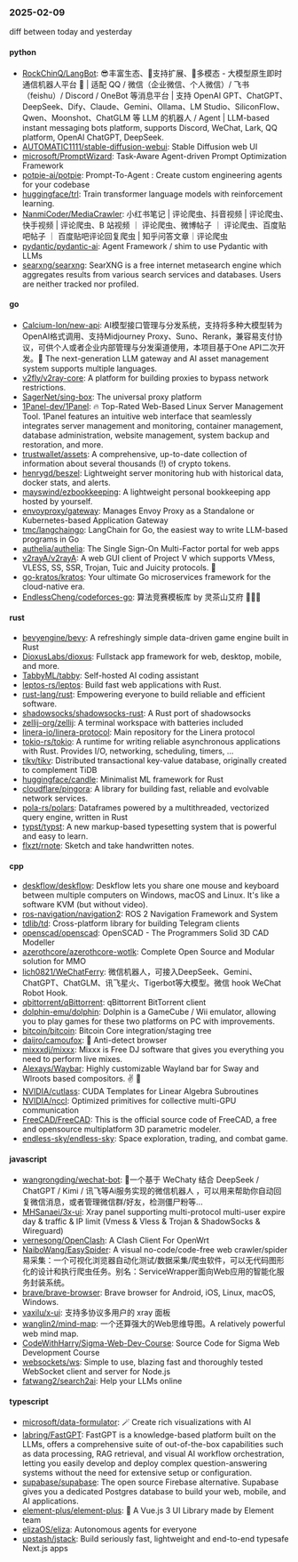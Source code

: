 ### 2025-02-09
diff between today and yesterday

#### python
* [RockChinQ/LangBot](https://github.com/RockChinQ/LangBot): 😎丰富生态、🧩支持扩展、🦄多模态 - 大模型原生即时通信机器人平台 🤖 | 适配 QQ / 微信（企业微信、个人微信）/ 飞书（feishu）/ Discord / OneBot 等消息平台 | 支持 OpenAI GPT、ChatGPT、DeepSeek、Dify、Claude、Gemini、Ollama、LM Studio、SiliconFlow、Qwen、Moonshot、ChatGLM 等 LLM 的机器人 / Agent | LLM-based instant messaging bots platform, supports Discord, WeChat, Lark, QQ platform, OpenAI ChatGPT, DeepSeek.
* [AUTOMATIC1111/stable-diffusion-webui](https://github.com/AUTOMATIC1111/stable-diffusion-webui): Stable Diffusion web UI
* [microsoft/PromptWizard](https://github.com/microsoft/PromptWizard): Task-Aware Agent-driven Prompt Optimization Framework
* [potpie-ai/potpie](https://github.com/potpie-ai/potpie): Prompt-To-Agent : Create custom engineering agents for your codebase
* [huggingface/trl](https://github.com/huggingface/trl): Train transformer language models with reinforcement learning.
* [NanmiCoder/MediaCrawler](https://github.com/NanmiCoder/MediaCrawler): 小红书笔记 | 评论爬虫、抖音视频 | 评论爬虫、快手视频 | 评论爬虫、B 站视频 ｜ 评论爬虫、微博帖子 ｜ 评论爬虫、百度贴吧帖子 ｜ 百度贴吧评论回复爬虫 | 知乎问答文章｜评论爬虫
* [pydantic/pydantic-ai](https://github.com/pydantic/pydantic-ai): Agent Framework / shim to use Pydantic with LLMs
* [searxng/searxng](https://github.com/searxng/searxng): SearXNG is a free internet metasearch engine which aggregates results from various search services and databases. Users are neither tracked nor profiled.

#### go
* [Calcium-Ion/new-api](https://github.com/Calcium-Ion/new-api): AI模型接口管理与分发系统，支持将多种大模型转为OpenAI格式调用、支持Midjourney Proxy、Suno、Rerank，兼容易支付协议，可供个人或者企业内部管理与分发渠道使用，本项目基于One API二次开发。🍥 The next-generation LLM gateway and AI asset management system supports multiple languages.
* [v2fly/v2ray-core](https://github.com/v2fly/v2ray-core): A platform for building proxies to bypass network restrictions.
* [SagerNet/sing-box](https://github.com/SagerNet/sing-box): The universal proxy platform
* [1Panel-dev/1Panel](https://github.com/1Panel-dev/1Panel): 🔥 Top-Rated Web-Based Linux Server Management Tool. 1Panel features an intuitive web interface that seamlessly integrates server management and monitoring, container management, database administration, website management, system backup and restoration, and more.
* [trustwallet/assets](https://github.com/trustwallet/assets): A comprehensive, up-to-date collection of information about several thousands (!) of crypto tokens.
* [henrygd/beszel](https://github.com/henrygd/beszel): Lightweight server monitoring hub with historical data, docker stats, and alerts.
* [mayswind/ezbookkeeping](https://github.com/mayswind/ezbookkeeping): A lightweight personal bookkeeping app hosted by yourself.
* [envoyproxy/gateway](https://github.com/envoyproxy/gateway): Manages Envoy Proxy as a Standalone or Kubernetes-based Application Gateway
* [tmc/langchaingo](https://github.com/tmc/langchaingo): LangChain for Go, the easiest way to write LLM-based programs in Go
* [authelia/authelia](https://github.com/authelia/authelia): The Single Sign-On Multi-Factor portal for web apps
* [v2rayA/v2rayA](https://github.com/v2rayA/v2rayA): A web GUI client of Project V which supports VMess, VLESS, SS, SSR, Trojan, Tuic and Juicity protocols. 🚀
* [go-kratos/kratos](https://github.com/go-kratos/kratos): Your ultimate Go microservices framework for the cloud-native era.
* [EndlessCheng/codeforces-go](https://github.com/EndlessCheng/codeforces-go): 算法竞赛模板库 by 灵茶山艾府 💭💡🎈

#### rust
* [bevyengine/bevy](https://github.com/bevyengine/bevy): A refreshingly simple data-driven game engine built in Rust
* [DioxusLabs/dioxus](https://github.com/DioxusLabs/dioxus): Fullstack app framework for web, desktop, mobile, and more.
* [TabbyML/tabby](https://github.com/TabbyML/tabby): Self-hosted AI coding assistant
* [leptos-rs/leptos](https://github.com/leptos-rs/leptos): Build fast web applications with Rust.
* [rust-lang/rust](https://github.com/rust-lang/rust): Empowering everyone to build reliable and efficient software.
* [shadowsocks/shadowsocks-rust](https://github.com/shadowsocks/shadowsocks-rust): A Rust port of shadowsocks
* [zellij-org/zellij](https://github.com/zellij-org/zellij): A terminal workspace with batteries included
* [linera-io/linera-protocol](https://github.com/linera-io/linera-protocol): Main repository for the Linera protocol
* [tokio-rs/tokio](https://github.com/tokio-rs/tokio): A runtime for writing reliable asynchronous applications with Rust. Provides I/O, networking, scheduling, timers, ...
* [tikv/tikv](https://github.com/tikv/tikv): Distributed transactional key-value database, originally created to complement TiDB
* [huggingface/candle](https://github.com/huggingface/candle): Minimalist ML framework for Rust
* [cloudflare/pingora](https://github.com/cloudflare/pingora): A library for building fast, reliable and evolvable network services.
* [pola-rs/polars](https://github.com/pola-rs/polars): Dataframes powered by a multithreaded, vectorized query engine, written in Rust
* [typst/typst](https://github.com/typst/typst): A new markup-based typesetting system that is powerful and easy to learn.
* [flxzt/rnote](https://github.com/flxzt/rnote): Sketch and take handwritten notes.

#### cpp
* [deskflow/deskflow](https://github.com/deskflow/deskflow): Deskflow lets you share one mouse and keyboard between multiple computers on Windows, macOS and Linux. It's like a software KVM (but without video).
* [ros-navigation/navigation2](https://github.com/ros-navigation/navigation2): ROS 2 Navigation Framework and System
* [tdlib/td](https://github.com/tdlib/td): Cross-platform library for building Telegram clients
* [openscad/openscad](https://github.com/openscad/openscad): OpenSCAD - The Programmers Solid 3D CAD Modeller
* [azerothcore/azerothcore-wotlk](https://github.com/azerothcore/azerothcore-wotlk): Complete Open Source and Modular solution for MMO
* [lich0821/WeChatFerry](https://github.com/lich0821/WeChatFerry): 微信机器人，可接入DeepSeek、Gemini、ChatGPT、ChatGLM、讯飞星火、Tigerbot等大模型。微信 hook WeChat Robot Hook.
* [qbittorrent/qBittorrent](https://github.com/qbittorrent/qBittorrent): qBittorrent BitTorrent client
* [dolphin-emu/dolphin](https://github.com/dolphin-emu/dolphin): Dolphin is a GameCube / Wii emulator, allowing you to play games for these two platforms on PC with improvements.
* [bitcoin/bitcoin](https://github.com/bitcoin/bitcoin): Bitcoin Core integration/staging tree
* [daijro/camoufox](https://github.com/daijro/camoufox): 🦊 Anti-detect browser
* [mixxxdj/mixxx](https://github.com/mixxxdj/mixxx): Mixxx is Free DJ software that gives you everything you need to perform live mixes.
* [Alexays/Waybar](https://github.com/Alexays/Waybar): Highly customizable Wayland bar for Sway and Wlroots based compositors. ✌️ 🎉
* [NVIDIA/cutlass](https://github.com/NVIDIA/cutlass): CUDA Templates for Linear Algebra Subroutines
* [NVIDIA/nccl](https://github.com/NVIDIA/nccl): Optimized primitives for collective multi-GPU communication
* [FreeCAD/FreeCAD](https://github.com/FreeCAD/FreeCAD): This is the official source code of FreeCAD, a free and opensource multiplatform 3D parametric modeler.
* [endless-sky/endless-sky](https://github.com/endless-sky/endless-sky): Space exploration, trading, and combat game.

#### javascript
* [wangrongding/wechat-bot](https://github.com/wangrongding/wechat-bot): 🤖一个基于 WeChaty 结合 DeepSeek / ChatGPT / Kimi / 讯飞等Ai服务实现的微信机器人 ，可以用来帮助你自动回复微信消息，或者管理微信群/好友，检测僵尸粉等...
* [MHSanaei/3x-ui](https://github.com/MHSanaei/3x-ui): Xray panel supporting multi-protocol multi-user expire day & traffic & IP limit (Vmess & Vless & Trojan & ShadowSocks & Wireguard)
* [vernesong/OpenClash](https://github.com/vernesong/OpenClash): A Clash Client For OpenWrt
* [NaiboWang/EasySpider](https://github.com/NaiboWang/EasySpider): A visual no-code/code-free web crawler/spider易采集：一个可视化浏览器自动化测试/数据采集/爬虫软件，可以无代码图形化的设计和执行爬虫任务。别名：ServiceWrapper面向Web应用的智能化服务封装系统。
* [brave/brave-browser](https://github.com/brave/brave-browser): Brave browser for Android, iOS, Linux, macOS, Windows.
* [vaxilu/x-ui](https://github.com/vaxilu/x-ui): 支持多协议多用户的 xray 面板
* [wanglin2/mind-map](https://github.com/wanglin2/mind-map): 一个还算强大的Web思维导图。A relatively powerful web mind map.
* [CodeWithHarry/Sigma-Web-Dev-Course](https://github.com/CodeWithHarry/Sigma-Web-Dev-Course): Source Code for Sigma Web Development Course
* [websockets/ws](https://github.com/websockets/ws): Simple to use, blazing fast and thoroughly tested WebSocket client and server for Node.js
* [fatwang2/search2ai](https://github.com/fatwang2/search2ai): Help your LLMs online

#### typescript
* [microsoft/data-formulator](https://github.com/microsoft/data-formulator): 🪄 Create rich visualizations with AI
* [labring/FastGPT](https://github.com/labring/FastGPT): FastGPT is a knowledge-based platform built on the LLMs, offers a comprehensive suite of out-of-the-box capabilities such as data processing, RAG retrieval, and visual AI workflow orchestration, letting you easily develop and deploy complex question-answering systems without the need for extensive setup or configuration.
* [supabase/supabase](https://github.com/supabase/supabase): The open source Firebase alternative. Supabase gives you a dedicated Postgres database to build your web, mobile, and AI applications.
* [element-plus/element-plus](https://github.com/element-plus/element-plus): 🎉 A Vue.js 3 UI Library made by Element team
* [elizaOS/eliza](https://github.com/elizaOS/eliza): Autonomous agents for everyone
* [upstash/jstack](https://github.com/upstash/jstack): Build seriously fast, lightweight and end-to-end typesafe Next.js apps
